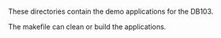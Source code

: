 These directories contain the demo applications for the DB103.

The makefile can clean or build the applications.

      
      
      